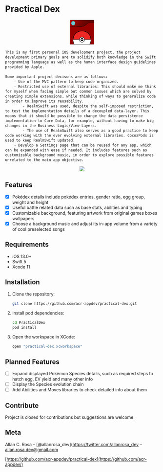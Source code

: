 

# Practical Dex

<p align="center">
  <a href="https://github.com/acr-appdev/practical-dex">
	<img src="practdex-icon.svg" alt="Logo" width="80" height="80">
  </a>
  <p align="center">

	This is my first personal iOS development project, the project development primary goals are to solidify both knowledge in the Swift programming language as well as the human interface design guidelines provided by Apple.
	
	Some important project decisons are as follows:
		- Use of the MVC pattern to keep code organized.
		- Restricted use of external libraries: This should make me think for myself when facing simple but common issues which are solved by creating simple extensions, while thinking of ways to generalize code in order to improve its reusability.
			- RealmSwift was used, despite the self-imposed restriction, to test the implementation details of a decoupled data-layer. This means that it should be possible to change the data persistence implementation to Core Data, for example, without having to make big changes in the Business Logic/View Layers.
			- The use of RealmSwift also serves as a good practice to keep code working with the ever evolving external libraries. CocoaPods is used to keep RealmSwift updated.
		- Develop a Settings page that can be reused for any app, which can be expanded with ease if needed. It includes features such as customizable background music, in order to explore possible features unrelated to the main app objective.
<p align="center">
<img src= "PractDexPreview.mp4" width="300" >
</p>


## Features

- [x] Pokédex details include pokédex entries, gender ratio, egg group, weight and height
- [x] Useful battle related data such as base stats, abilities and typing
- [x] Customizable background, featuring artwork from original games boxes wallpapers
- [x] Choose a background music and adjust its in-app volume from a variety of cool preselected songs

## Requirements

- iOS 13.0+
- Swift 5
- Xcode 11

## Installation

1. Clone the repository:

    ```bash
   git clone https://github.com/acr-appdev/practical-dex.git
   ```

2. Install pod dependencies:

   ```bash
   cd PracticalDex
   pod install
   ```

3. Open the workspace in XCode:

   ```````bash
   open "practical-dex.xcworkspace"
   ```````

## Planned Features

- [ ] Expand displayed Pokémon Species details, such as required steps to hatch egg, EV yield and many other info
- [ ] Display the Species evolution chain
- [ ] Add Abilities and Moves libraries to check detailed info about them

## Contribute

Project is closed for contributions but suggestions are welcome.

## Meta

Allan C. Rosa – [@allanrosa_dev](https://twitter.com/allanrosa_dev – allan.rosa.dev@gmail.com

[https://github.com/acr-appdev/practical-dex](https://github.com/acr-appdev/)

[swift-image]:https://img.shields.io/badge/swift-5.0-orange.svg
[swift-url]: https://swift.org/